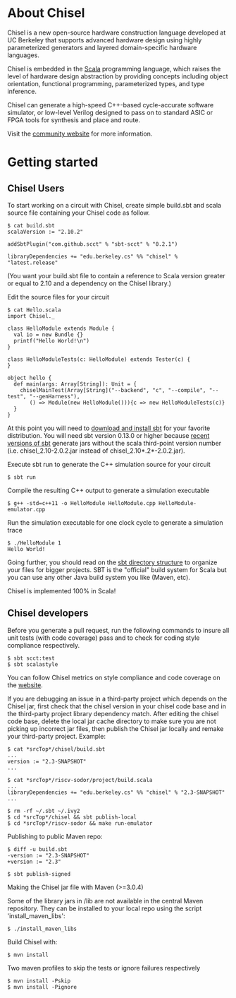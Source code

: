 About Chisel
============

Chisel is a new open-source hardware construction language developed
at UC Berkeley that supports advanced hardware design using highly
parameterized generators and layered domain-specific hardware languages.

Chisel is embedded in the [Scala](http://www.scala-lang.org/) programming
language, which raises the level of hardware design abstraction by providing
concepts including object orientation, functional programming, parameterized
types, and type inference.

Chisel can generate a high-speed C++-based cycle-accurate software simulator,
or low-level Verilog designed to pass on to standard ASIC or FPGA tools
for synthesis and place and route.

Visit the [community website](http://chisel.eecs.berkeley.edu/) for more
information.

Getting started
===============

Chisel Users
------------

To start working on a circuit with Chisel, create simple build.sbt
and scala source file containing your Chisel code as follow.

    $ cat build.sbt
    scalaVersion := "2.10.2"

    addSbtPlugin("com.github.scct" % "sbt-scct" % "0.2.1")

    libraryDependencies += "edu.berkeley.cs" %% "chisel" % "latest.release"

(You want your build.sbt file to contain a reference to Scala version greater
or equal to 2.10 and a dependency on the Chisel library.)

Edit the source files for your circuit

    $ cat Hello.scala
    import Chisel._

    class HelloModule extends Module {
      val io = new Bundle {}
      printf("Hello World!\n")
    }

    class HelloModuleTests(c: HelloModule) extends Tester(c) {
    }

    object hello {
      def main(args: Array[String]): Unit = {
        chiselMainTest(Array[String]("--backend", "c", "--compile", "--test", "--genHarness"),
           () => Module(new HelloModule())){c => new HelloModuleTests(c)}
      }
    }

At this point you will need to [download and install sbt](http://www.scala-sbt.org/release/docs/Getting-Started/Setup.html#installing-sbt)
for your favorite distribution. You will need sbt version 0.13.0 or higher
because [recent versions of sbt](http://www.scala-sbt.org/0.13.0/docs/Community/Changes.html)
generate jars without the scala third-point version number
(i.e. chisel_2.10-2.0.2.jar instead of chisel_2.10*.2*-2.0.2.jar).

Execute sbt run to generate the C++ simulation source for your circuit

    $ sbt run

Compile the resulting C++ output to generate a simulation executable

    $ g++ -std=c++11 -o HelloModule HelloModule.cpp HelloModule-emulator.cpp

Run the simulation executable for one clock cycle to generate a simulation trace

    $ ./HelloModule 1
    Hello World!

Going further, you should read on the [sbt directory structure](http://www.scala-sbt.org/release/docs/Getting-Started/Directories.html)
to organize your files for bigger projects. SBT is the &quot;official&quot;
build system for Scala but you can use any other Java build system you
like (Maven, etc).

Chisel is implemented 100% in Scala!


Chisel developers
-----------------

Before you generate a pull request, run the following commands
to insure all unit tests (with code coverage) pass
and to check for coding style compliance respectively.

    $ sbt scct:test
    $ sbt scalastyle

You can follow Chisel metrics on style compliance and code coverage
on the [website](https://chisel.eecs.berkeley.edu/unit_test_trends.html).

If you are debugging an issue in a third-party project which depends
on the Chisel jar, first check that the chisel version in your chisel
code base and in the third-party project library dependency match.
After editing the chisel code base, delete the local jar cache directory
to make sure you are not picking up incorrect jar files, then publish
the Chisel jar locally and remake your third-party project. Example:

    $ cat *srcTop*/chisel/build.sbt
    ...
    version := "2.3-SNAPSHOT"
    ...

    $ cat *srcTop*/riscv-sodor/project/build.scala
    ...
    libraryDependencies += "edu.berkeley.cs" %% "chisel" % "2.3-SNAPSHOT"
    ...

    $ rm -rf ~/.sbt ~/.ivy2
    $ cd *srcTop*/chisel && sbt publish-local
    $ cd *srcTop*/riscv-sodor && make run-emulator

Publishing to public Maven repo:

    $ diff -u build.sbt
    -version := "2.3-SNAPSHOT"
    +version := "2.3"

    $ sbt publish-signed

Making the Chisel jar file with Maven (>=3.0.4)

Some of the library jars in /lib are not available in the central Maven repository.
They can be installed to your local repo using the script 'install_maven_libs':

    $ ./install_maven_libs

Build Chisel with:

    $ mvn install

Two maven profiles to skip the tests or ignore failures respectively

    $ mvn install -Pskip
    $ mvn install -Pignore
